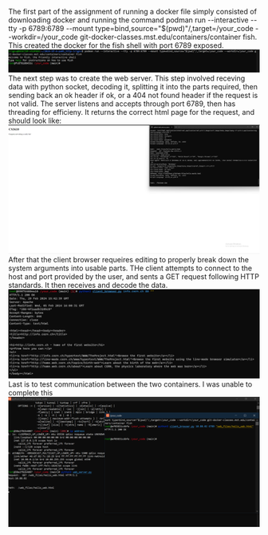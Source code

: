 The first part of the assignment of running a docker file simply consisted of downloading docker and running the command podman run --interactive --tty -p 6789:6789 --mount type=bind,source="$(pwd)"/,target=/your_code --workdir=/your_code git-docker-classes.mst.edu/containers/container fish. This created the docker for the fish shell with port 6789 exposed.
![alt text](working_docker.PNG "working Docker")
The next step was to create the web server. This step involved receving data with python socket, decoding it, splitting it into the parts required, then sending back an ok header if ok, or a 404 not found header if the request is not valid. The server listens and accepts through port 6789, then has threading for efficieny. It returns the correct html page for the request, and should look like:
![alt text](iactuallytestedthis-dockerserver-hostbrowser.png)
After that the client browser requeires editing to properly break down the system arguments into usable parts. THe client attempts to connect to the host and port provided by the user, and sents a GET request following HTTP standards. It then receives and decode the data.
![alt text](iactuallytestthis-dockerclient-testserver.png)
Last is to test communication between the two containers. I was unable to complete this 
![alt text](iactuallytestedthis-dockerclient-dockerserver.png)